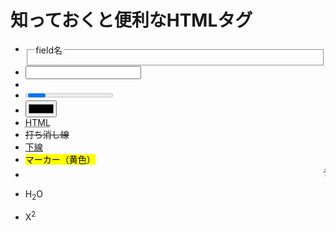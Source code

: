 # 知っておくと便利なHTMLタグ

- <fieldset><legend>field名</legend></fieldset>
- <input list="tags">
- <datalist id="tags">
      <option value="h1"></option>
    </datalist>
- <progress ></progress>
- <input type="color">
- <abbr title="HyperText MarkUp Language">HTML</abbr>
- <del>打ち消し線</del>
- <ins>下線</ins>
- <mark>マーカー（黄色）</mark><br>
- <marquee behavior="" direction="" scrollamount="6">テキストが左からスクロール</marquee>
- <p>H<sub>2</sub>O</p>
- <p>X<sup>2</sup></p>

